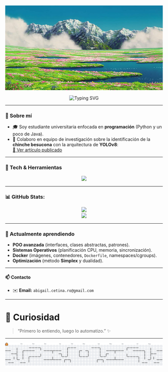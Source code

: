 <!--
📝 CONSEJOS:
1) Cambia <tu-usuario> por tu usuario real de GitHub.
2) Actualiza los enlaces con tus proyectos, LinkedIn, ORCID y correo.
-->
<p align="center">
  <img src="./img/banner.jpg" alt="Banner" width="800" />
</p>


</p>
<p align="center"> 
  <img
    src="https://readme-typing-svg.demolab.com?font=Fira+Code&pause=1200&color=FF69B4&center=true&vCenter=true&width=800&lines=%C2%A1Hola%2C+soy+Abigail!+%F0%9F%91%8B;Estudiante+de+programaci%C3%B3n;Python+%26+Java;Estructuras+de+datos"
    alt="Typing SVG" />
</p>


---

### 🧭 Sobre mí

- 🎓 Soy estudiante universitaria enfocada en **programación** (Python y un poco de Java).  
- 🔬 Colaboro en equipo de investigación sobre la identificación de la **chinche besucona** con la arquitectura de **YOLOv8**:  
  [📄 Ver artículo publicado](https://maikron.org/jaica/index.php/ojs/article/view/36?fbclid=IwY2xjawMifxNIeHRuA2FIbQIxMABicmIkETE5cjhGb2xYTDRCMURhdxEAR49QiFuFeJpM0vkfSzCNQgILJoVU0fVuBeaO2Z2m2TLLc6Hk5diqI3XPWcYQ_aem_LgzBlG87FTnyo0a9zYpn6w)

---

### 🔧 Tech & Herramientas

<p align="center">
  <img src="https://skillicons.dev/icons?i=python,java,git,github,vscode,docker,linux&perline=7&theme=dark" />
</p>


---

### 📊 GitHub Stats:

<p align="center">
  <img src="https://github-readme-stats.vercel.app/api?username=AbigailCet&theme=ambient_gradient&hide_border=true&include_all_commits=false&count_private=false" />
  <br/>
  <img src="https://nirzak-streak-stats.vercel.app?user=AbigailCet&theme=ambient_gradient&hide_border=true" />
</p>


---

### 🧠 Actualmente aprendiendo
- **POO avanzada** (interfaces, clases abstractas, patrones).
- **Sistemas Operativos** (planificación CPU, memoria, sincronización).
- **Docker** (imágenes, contenedores, `Dockerfile`, namespaces/cgroups).
- **Optimización** (método **Simplex** y dualidad).

---

#### 📫 Contacto
- ✉️ **Email:** `abigail.cetina.ro@gmail.com` <!-- TODO -->

---

# 🧩 Curiosidad
> “Primero lo entiendo, luego lo automatizo.” ✨

---

<picture>
  <source media="(prefers-color-scheme: dark)" srcset="https://raw.githubusercontent.com/AbigailCet/AbigailCet/output/pacman-contribution-graph-dark.svg">
  <source media="(prefers-color-scheme: light)" srcset="https://raw.githubusercontent.com/AbigailCet/AbigailCet/output/pacman-contribution-graph.svg">
  <img alt="pacman contribution graph" src="https://raw.githubusercontent.com/AbigailCet/AbigailCet/output/pacman-contribution-graph.svg">
</picture>

<!-- Fin -->
